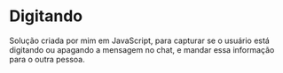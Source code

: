 # Digitando
Solução criada por mim em JavaScript, para capturar se o usuário está digitando ou apagando a mensagem no chat, e mandar essa informação para o outra pessoa.
